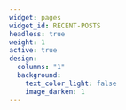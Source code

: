 ```yaml
---
widget: pages
widget_id: RECENT-POSTS
headless: true
weight: 1
active: true
design:
  columns: "1"
  background:
    text_color_light: false
    image_darken: 1
---
```

